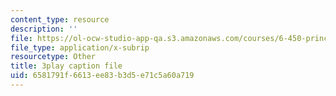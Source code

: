 ```yaml
---
content_type: resource
description: ''
file: https://ol-ocw-studio-app-qa.s3.amazonaws.com/courses/6-450-principles-of-digital-communications-i-fall-2006/6581791f6613ee83b3d5e71c5a60a719_cfL8blVkE1E.srt
file_type: application/x-subrip
resourcetype: Other
title: 3play caption file
uid: 6581791f-6613-ee83-b3d5-e71c5a60a719
---
```


